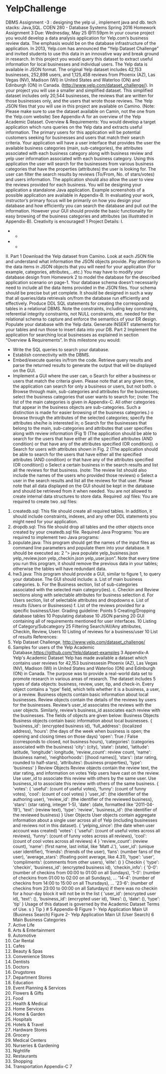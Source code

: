 # YelpChallenge
DBMS Assignment -3 : designing the yelp ui , implement java and db. tech stacks: Java,SQL.
COEN 280 - Database Systems Spring 2016 Homework Assignment 3 Due: Wednesday, May 25 @11:59pm
In your course project you would develop a data analysis application for Yelp.com’s business review data. The emphasis would be on the database infrastructure of the application.
In 2013, Yelp.com has announced the “Yelp Dataset Challenge” and invited students to use this data in an innovative way and break ground in research. In this project you would query this dataset to extract useful information for local businesses and individual users.
The Yelp data is available in JSON format. The original Yelp dataset includes 42,153 businesses, 252,898 users, and 1,125,458 reviews from Phoenix (AZ), Las Vegas (NV), Madison (WI) in United States and Waterloo (ON) and Edinburgh (ON) in Canada. (http://www.yelp.com/dataset_challenge/). In your project you will use a smaller and simplified dataset. This simplified dataset includes only 20,544 businesses, the reviews that are written for those businesses only, and the users that wrote those reviews.
The Yelp JSON files that you will use in this project are available on Camino.
(Note: Please make sure to use the dataset available on Camin, not the one from the Yelp.com website)
See Appendix-A for an overview of the Yelp Academic Dataset.
Overview & Requirements:
You would develop a target application which runs queries on the Yelp data and extracts useful information. The primary users for this application will be potential customers seeking for businesses and users that match their search criteria. Your application will have a user interface that provides the user the available business categories (main, sub-categories), the attributes associated with each business category along with business review and yelp user information associated with each business category. Using this application the user will search for the businesses from various business categories that have the properties (attributes) the user is looking for.
The user can filter the search results by reviews (To/From, No. of stars/votes) and users information. The application should also allow the user to view the reviews provided for each business.
You will be designing your application a standalone Java application.
Example screenshots of a possible application are available in Appendix-B. In evaluating your work, instructor’s primary focus will be primarily on how you design your database and how efficiently you can search the database and pull out the information. However your GUI should provide the basic functionality for easy browsing of the business categories and attributes (as illustrated in Appendix-B). Creativity is encouraged!
 1
Project Details:
I.
- -
- -
II.
Part 1
Download the Yelp dataset from Camino. Look at each JSON file and understand what information the JSON objects provide. Pay attention to the data items in JSON objects that you will need for your application (For example, categories, attributes,...etc.)
You may have to modify your database design from Homework 2 to model the database for the described application scenario on page-1. Your database schema doesn’t necessarily need to include all the data items provided in the JSON files. Your schema should be precise but yet complete. It should be designed in such a way that all queries/data retrievals on/from the database run efficiently and effectively.
Produce DDL SQL statements for creating the corresponding tables in a relational DBMS. Note the constraints, including key constraints, referential integrity constraints, not NULL constraints, etc. needed for the relational schema to capture and enforce the semantics of your ER design.
Populate your database with the Yelp data. Generate INSERT statements for your tables and run those to insert data into your DB.
Part 2
Implement the application for searching local businesses as explained in section “Overview & Requirements”. In this milestone you would:
- Write the SQL queries to search your database.
- Establish connectivity with the DBMS.
- Embed/execute queries in/from the code. Retrieve query results and parse the returned results to generate the
output that will be displayed on the GUI.
- Implement a GUI where the user can,
o Search for either a business or users that match the criteria given. Please note that at any given time, the application can search for only a business or users, but not both.
o Browse through main, sub-categories and attributes for the businesses; select the business categories that user wants to search for; (note: The list of the main categories is given in Appendix-C. All other categories that appear in the business objects are sub-categories. Such a distinction is made for easier browsing of the business categories.)
o browse through the attributes of the selected categories; specify the attributes she/he is interested in; o Search for the businesses that belong to the main, sub-categories and attributes that user specifies along with review information (Fig 1) (The application should be able to search for the users that
have either all the specified attributes (AND condition) or that have any of the attributes specified
(OR condition)).
o Search for users with attributes shown in Fig. 2 (The application should be able to search for the
users that have either all the specified attributes (AND condition) or that have any of the attributes
specified (OR condition))
o Select a certain business in the search results and list all the reviews for that business. (note:
The review list should also include the names of the users who provided those reviews) o Select a user in the search results and list all the reviews for that user.
Please note that all data displayed on the GUI should be kept in the database and should be retrieved from it when needed. You are not allowed to create internal data structures to store data.
Required .sql files:
You are required to create two .sql files:
1. createdb.sql: This file should create all required tables. In addition, it should include constraints, indexes, and any
other DDL statements you might need for your application.
2. dropdb.sql: This file should drop all tables and the other objects once created by your createdb.sql file.
Required Java Programs:
You are required to implement two Java programs:
1. populate.java: This program should get the names of the input files as command line parameters and
populate them into your database. It should be executed as:
2
“> java populate yelp_business.json yelp_review.json yelp_checkin.json yelp_user.json”.
Note that every time you run this program, it should remove the previous data in your tables; otherwise the tables will have redundant data.
2. hw3.java: This program should provide a GUI, similar to figure 1, to query your database. The GUI should include:
a. List of main business categories.
b. For the Business section, list of sub-categories associated with the selected main category(ies).
c. Checkin and Review sections along with selectable attributes for business selection
d. For Users section, list of selectable attributes and dropdowns
e. List of results (Users or Businesses)
f. List of the reviews provided for a specific business/User.
Grading guideline:
     Points
     5
      Creating/Dropping database tables
    10
    Populating database
    10
    JSON parsing
    20
    GUI containing all of requirements mentioned for user interfaces.
    10
    Listing of Category/Subcategory
    25
 Filtering Search/All/Any attributes, Checkin, Review, Users
     10
   Listing of reviews for a business/user
     10
    List of results
 References:
1. Yelp Dataset Challenge, http://www.yelp.com/dataset_challenge/
2. Samples for users of the Yelp Academic Database,https://github.com/Yelp/dataset-examples
  3
Appendix-A
Yelp's Academic Dataset
Yelp has made available a dataset which contains user reviews for 42,153 businessesin Phoenix (AZ), Las Vegas (NV), Madison (WI) in United States and Waterloo (ON) and Edinburgh (ON) in Canada. The purpose was to provide a real-world data set to promote research in various areas of research. The dataset includes 5 types of data objects: business, review, user, tip, and check-in. Every object contains a 'type' field, which tells whether it is a business, a user, or a review. Business objects contain basic information about local businesses. Review objects contain the details of the reviews by users for the businesses. Review’s user_id associates the reviews with the user objects. Similarly, review’s business_id associates each review with the businesses.
The fields of objects are given below:
Business Objects
Business objects contain basic information about local businesses.
{
'business_id': (encrypted business id),
'full_address': (localized address),
‘hours’: (the days of the week when business is open; the opening and closing times on those days) 'open': True / False (corresponds to closed, not business hours),
‘categories’: (categories associated with the business)
'city': (city),
'state': (state),
'latitude': latitude,
'longitude': longitude,
'review_count': review count,
'name': (business name),
'neighborhoods': [(hood names)],
'stars': (star rating, rounded to half-stars),
‘attributes’: (business properties),
'type': 'business'
}
Review Objects
Review objects contain the review text, the star rating, and information on votes Yelp users have cast on the
review. Use user_id to associate this review with others by the same user. Use business_id to associate this review
with others of the same business.
{
'votes': {
'useful': (count of useful votes), 'funny': (count of funny votes), 'cool': (count of cool votes)
}
'user_id': (the identifier of the authoring user), 'review_id': (the identifier of the reviewed business), 'stars': (star rating, integer 1-5),
'date': (date, formatted like '2011-04-19'),
'text': (review text),
'type': 'review',
'business_id': (the identifier of the reviewed business)
}
User Objects
User objects contain aggregate information about a single user across all of Yelp (including businesses and reviews not in this dataset).
{
‘yelping_since’: (the date when user account was created) 'votes': {
'useful': (count of useful votes across all reviews), 'funny': (count of funny votes across all reviews), 'cool': (count of cool votes across all reviews)
   4
}
'review_count': (review count),
'name': (first name, last initial, like 'Matt J.'), 'user_id': (unique user identifier),
‘friends’: (friends of the user),
‘fans’: (number fans of the user),
'average_stars': (floating point average, like 4.31), 'type': 'user',
‘compliments’: (comments from other users),
‘elite’: ()
}
Checkin
{
'type': 'checkin',
'business_id': (encrypted business id), 'checkin_info': {
 '0-0': (number of checkins from 00:00 to 01:00 on all Sundays), '1-0': (number of checkins from 01:00 to 02:00 on all Sundays), ...
'14-4': (number of checkins from 14:00 to 15:00 on all Thursdays), ...
'23-6': (number of checkins from 23:00 to 00:00 on all Saturdays)
if there was no checkin for a hour-day block it will not be in the list
{
'user_id': (encrypted user id), 'text': (),
'business_id': (encrypted user id), ‘likes’: (),
‘date’: (),
‘type': 'tip'
}
Usage of this dataset is governed by the Academic Dataset Terms of Use.
s
}
Tip
} #
 5
Appendix-B
 Figure 1- Yelp Application Main UI (Business Search)
 Figure 2- Yelp Application Main UI (User Search)
6
Main Business Categories
1. Active Life
2. Arts & Entertainment
3. Automotive
4. Car Rental
5. Cafes
6. Beauty & Spas
7. Convenience Stores
8. Dentists
9. Doctors
10. Drugstores
11. Department Stores
12. Education
13. Event Planning & Services
14. Flowers & Gifts
15. Food
16. Health & Medical
17. Home Services
18. Home & Garden
19. Hospitals
20. Hotels & Travel
21. Hardware Stores
22. Grocery
23. Medical Centers
24. Nurseries & Gardening
25. Nightlife
26. Restaurants
27. Shopping
28. Transportation
Appendix-C
7
